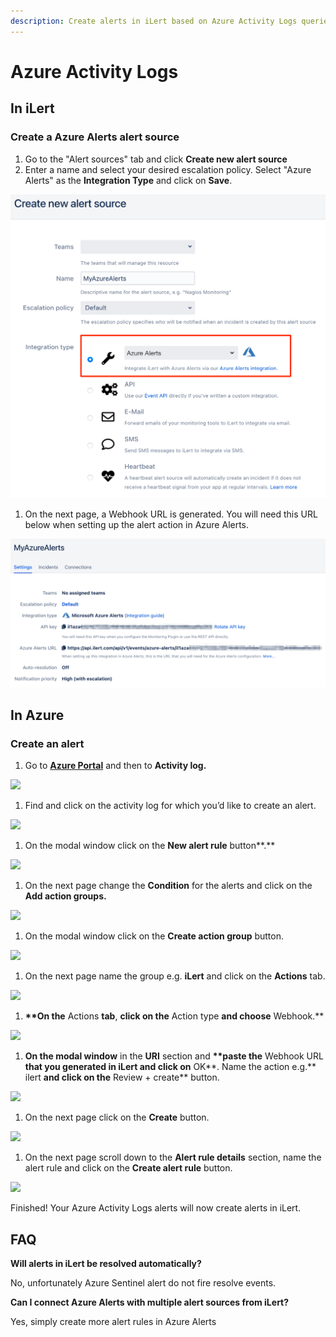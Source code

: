 ```yaml
---
description: Create alerts in iLert based on Azure Activity Logs queries.
---
```


# Azure Activity Logs

## In iLert <a href="#in-ilert" id="in-ilert"></a>

### Create a Azure Alerts alert source <a href="#create-alert-source" id="create-alert-source"></a>

1. Go to the "Alert sources" tab and click **Create new alert source**
2. Enter a name and select your desired escalation policy. Select "Azure Alerts" as the **Integration Type** and click on **Save**.

![](<../../.gitbook/assets/iLert (34).png>)

1. On the next page, a Webhook URL is generated. You will need this URL below when setting up the alert action in Azure Alerts.

![](<../../.gitbook/assets/iLert (35).png>)

## In Azure <a href="#in-splunk" id="in-splunk"></a>

### Create an alert <a href="#create-action-sequences" id="create-action-sequences"></a>

1. Go to [**Azure Portal**](https://portal.azure.com) and then to **Activity log.**&#x20;

![](<../../.gitbook/assets/Home\_-\_Microsoft\_Azure (3).png>)

1. Find and click on the activity log for which you’d like to create an alert.

![](../../.gitbook/assets/Activity\_log\_-\_Microsoft\_Azure.png)

1. On the modal window click on the **New alert rule** button**.**

![](../../.gitbook/assets/Delete\_action\_group\_-\_Microsoft\_Azure.png)

1. On the next page change the **Condition** for the alerts and click on the **Add action groups.**

![](<../../.gitbook/assets/Create\_alert\_rule\_-\_Microsoft\_Azure (3).png>)

1. On the modal window click on the **Create action group** button.

![](<../../.gitbook/assets/Select\_an\_action\_group\_to\_attach\_to\_this\_alert\_rule\_-\_Microsoft\_Azure (1).png>)

1. On the next page name the group e.g. **iLert** and click on the **Actions** tab.

![](<../../.gitbook/assets/Create\_action\_group\_-\_Microsoft\_Azure (3).png>)

1. **\*\*On the** Actions **tab**, **click on the** Action type **and choose** Webhook.\*\*

![](<../../.gitbook/assets/Create\_action\_group\_-\_Microsoft\_Azure (4).png>)

1. **On the modal window** in the **URI** section and **\*\*paste the** Webhook URL **that you generated in iLert and click on** OK**. Name the action e.g.** ilert **and click on the** Review + create\*\* button.

![](<../../.gitbook/assets/Webhook\_-\_Microsoft\_Azure (1).png>)

1. On the next page click on the **Create** button.

![](<../../.gitbook/assets/Create\_action\_group\_-\_Microsoft\_Azure (5).png>)

1. On the next page scroll down to the **Alert rule details** section, name the alert rule and click on the **Create alert rule** button.

![](../../.gitbook/assets/Create\_alert\_rule\_-\_Microsoft\_Azure1.png)

Finished! Your Azure Activity Logs alerts will now create alerts in iLert.

## FAQ <a href="#faq" id="faq"></a>

**Will alerts in iLert be resolved automatically?**

No, unfortunately Azure Sentinel alert do not fire resolve events.

**Can I connect Azure Alerts with multiple alert sources from iLert?**

Yes, simply create more alert rules in Azure Alerts
